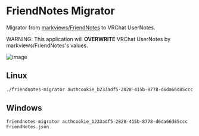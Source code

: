 # FriendNotes Migrator

Migrator from [markviews/FriendNotes](https://github.com/markviews/FriendNotes) to VRChat UserNotes.

WARNING: This application will **OVERWRITE** VRChat UserNotes by markviews/FriendNotes's values.

![image](https://user-images.githubusercontent.com/11992915/181879774-f33a3d1f-f5ac-407a-8416-effb8699e368.png)

## Linux

```bash
./friendnotes-migrator authcookie_b233adf5-2828-415b-8778-d6da66d85ccc FriendNotes.json
```

## Windows

```
friendnotes-migrator authcookie_b233adf5-2828-415b-8778-d6da66d85ccc FriendNotes.json
```
